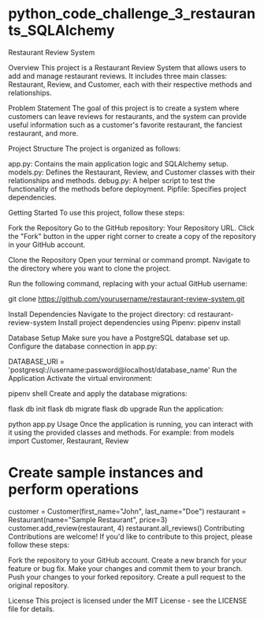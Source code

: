 # python_code_challenge_3_restaurants_SQLAlchemy

Restaurant Review System

Overview
This project is a Restaurant Review System that allows users to add and manage restaurant reviews. It includes three main classes: Restaurant, Review, and Customer, each with their respective methods and relationships.

Problem Statement
The goal of this project is to create a system where customers can leave reviews for restaurants, and the system can provide useful information such as a customer's favorite restaurant, the fanciest restaurant, and more.

Project Structure
The project is organized as follows:

app.py: Contains the main application logic and SQLAlchemy setup.
models.py: Defines the Restaurant, Review, and Customer classes with their relationships and methods.
debug.py: A helper script to test the functionality of the methods before deployment.
Pipfile: Specifies project dependencies.

Getting Started
To use this project, follow these steps:

Fork the Repository
Go to the GitHub repository: Your Repository URL.
Click the "Fork" button in the upper right corner to create a copy of the repository in your GitHub account.

Clone the Repository
Open your terminal or command prompt.
Navigate to the directory where you want to clone the project.

Run the following command, replacing <your-github-username> with your actual GitHub username:

git clone https://github.com/yourusername/restaurant-review-system.git

Install Dependencies
Navigate to the project directory:
cd restaurant-review-system
Install project dependencies using Pipenv:
pipenv install

Database Setup
Make sure you have a PostgreSQL database set up.
Configure the database connection in app.py:

DATABASE_URI = 'postgresql://username:password@localhost/database_name'
Run the Application
Activate the virtual environment:

pipenv shell
Create and apply the database migrations:

flask db init
flask db migrate
flask db upgrade
Run the application:

python app.py
Usage
Once the application is running, you can interact with it using the provided classes and methods. For example:
from models import Customer, Restaurant, Review

# Create sample instances and perform operations

customer = Customer(first_name="John", last_name="Doe")
restaurant = Restaurant(name="Sample Restaurant", price=3)
customer.add_review(restaurant, 4)
restaurant.all_reviews()
Contributing
Contributions are welcome! If you'd like to contribute to this project, please follow these steps:

Fork the repository to your GitHub account.
Create a new branch for your feature or bug fix.
Make your changes and commit them to your branch.
Push your changes to your forked repository.
Create a pull request to the original repository.

License
This project is licensed under the MIT License - see the LICENSE file for details.
